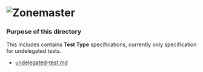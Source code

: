 ![Zonemaster](https://github.com/dotse/zonemaster/blob/master/docs/images/zonemaster_logo_black.png)
==========

### Purpose of this directory

This includes contains **Test Type** specifications, currently only 
specification for undelegated tests.

* [undelegated-test.md](undelegated-test.md)

